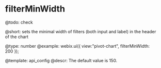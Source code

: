 filterMinWidth
=============

@todo:
	check 


@short:
	sets the minimal width of filters (both input and label) in the header of the chart

@type: number
@example:
webix.ui({
	view:"pivot-chart",
    filterMinWidth: 200
});

@template:	api_config
@descr:
The default value is 150.

